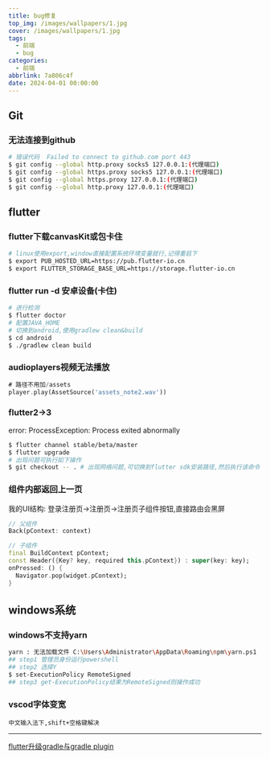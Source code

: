 ```yaml
---
title: bug修复
top_img: /images/wallpapers/1.jpg
cover: /images/wallpapers/1.jpg
tags:
  - 前端
  - bug
categories:
  - 前端
abbrlink: 7a806c4f
date: 2024-04-01 00:00:00
---
```


## Git
### 无法连接到github
```bash
# 错误代码  Failed to connect to github.com port 443
$ git config --global http.proxy socks5 127.0.0.1:(代理端口)
$ git config --global https.proxy socks5 127.0.0.1:(代理端口)
$ git config --global https.proxy 127.0.0.1:(代理端口)
$ git config --global http.proxy 127.0.0.1:(代理端口)
```
## flutter
### flutter下载canvasKit或包卡住
```bash
# linux使用export,window直接配置系统环境变量就行,记得重启下
$ export PUB_HOSTED_URL=https://pub.flutter-io.cn
$ export FLUTTER_STORAGE_BASE_URL=https://storage.flutter-io.cn
```
### flutter run -d 安卓设备(卡住)
```bash
# 进行检测
$ flutter doctor
# 配置JAVA_HOME
# 切换到android,使用gradlew clean&build
$ cd android
$ ./gradlew clean build
```
### audioplayers视频无法播放
```dart
# 路径不用加/assets
player.play(AssetSource('assets_note2.wav'))
```
### flutter2->3
error: ProcessException: Process exited abnormally
```bash
$ flutter channel stable/beta/master
$ flutter upgrade
# 出现问题可执行如下操作
$ git checkout -- . # 出现网络问题,可切换到flutter sdk安装路径,然后执行该命令
```
### 组件内部返回上一页
我的UI结构: 登录注册页->注册页->注册页子组件按钮,直接路由会黑屏
```dart
// 父组件
Back(pContext: context)

// 子组件
final BuildContext pContext;
const Header({Key? key, required this.pContext}) : super(key: key);
onPressed: () {
  Navigator.pop(widget.pContext);
}
```
## windows系统
### windows不支持yarn
```bash
yarn : 无法加载文件 C:\Users\Administrator\AppData\Roaming\npm\yarn.ps1
## step1 管理员身份运行powershell
## step2 选择Y
$ set-ExecutionPolicy RemoteSigned
## step3 get-ExecutionPolicy结果为RemoteSigned则操作成功
```
### vscod字体变宽
```
中文输入法下,shift+空格键解决
```

---
[flutter升级gradle与gradle plugin](https://www.cnblogs.com/inexbot/p/17593347.html)

